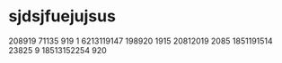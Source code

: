 # sjdsjfuejujsus
208919 71135 919 1 6213119147 198920 1915 20812019 2085 1851191514 23825 9 18513152254 920
